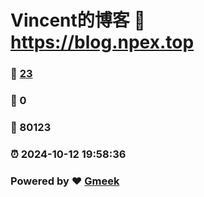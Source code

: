 # Vincent的博客 :link: https://blog.npex.top 
### :page_facing_up: [23](https://blog.npex.top/tag.html) 
### :speech_balloon: 0 
### :hibiscus: 80123 
### :alarm_clock: 2024-10-12 19:58:36 
### Powered by :heart: [Gmeek](https://github.com/Meekdai/Gmeek)
